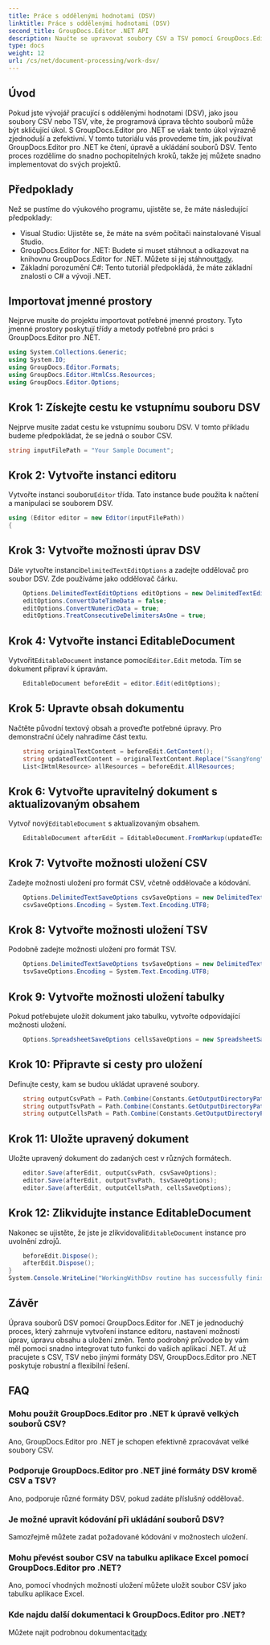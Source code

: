 ```yaml
---
title: Práce s oddělenými hodnotami (DSV)
linktitle: Práce s oddělenými hodnotami (DSV)
second_title: GroupDocs.Editor .NET API
description: Naučte se upravovat soubory CSV a TSV pomocí GroupDocs.Editor pro .NET pomocí tohoto podrobného průvodce. Vylepšete své .NET projekty bez námahy.
type: docs
weight: 12
url: /cs/net/document-processing/work-dsv/
---
```

## Úvod
Pokud jste vývojář pracující s oddělenými hodnotami (DSV), jako jsou soubory CSV nebo TSV, víte, že programová úprava těchto souborů může být skličující úkol. S GroupDocs.Editor pro .NET se však tento úkol výrazně zjednoduší a zefektivní. V tomto tutoriálu vás provedeme tím, jak používat GroupDocs.Editor pro .NET ke čtení, úpravě a ukládání souborů DSV. Tento proces rozdělíme do snadno pochopitelných kroků, takže jej můžete snadno implementovat do svých projektů.
## Předpoklady
Než se pustíme do výukového programu, ujistěte se, že máte následující předpoklady:
- Visual Studio: Ujistěte se, že máte na svém počítači nainstalované Visual Studio.
-  GroupDocs.Editor for .NET: Budete si muset stáhnout a odkazovat na knihovnu GroupDocs.Editor for .NET. Můžete si jej stáhnout[tady](https://releases.groupdocs.com/editor/net/).
- Základní porozumění C#: Tento tutoriál předpokládá, že máte základní znalosti o C# a vývoji .NET.
## Importovat jmenné prostory
Nejprve musíte do projektu importovat potřebné jmenné prostory. Tyto jmenné prostory poskytují třídy a metody potřebné pro práci s GroupDocs.Editor pro .NET.
```csharp
using System.Collections.Generic;
using System.IO;
using GroupDocs.Editor.Formats;
using GroupDocs.Editor.HtmlCss.Resources;
using GroupDocs.Editor.Options;
```

## Krok 1: Získejte cestu ke vstupnímu souboru DSV
Nejprve musíte zadat cestu ke vstupnímu souboru DSV. V tomto příkladu budeme předpokládat, že se jedná o soubor CSV.
```csharp
string inputFilePath = "Your Sample Document";
```
## Krok 2: Vytvořte instanci editoru
 Vytvořte instanci souboru`Editor` třída. Tato instance bude použita k načtení a manipulaci se souborem DSV.
```csharp
using (Editor editor = new Editor(inputFilePath))
{
```
## Krok 3: Vytvořte možnosti úprav DSV
 Dále vytvořte instanci`DelimitedTextEditOptions` a zadejte oddělovač pro soubor DSV. Zde používáme jako oddělovač čárku.
```csharp
    Options.DelimitedTextEditOptions editOptions = new DelimitedTextEditOptions(",");
    editOptions.ConvertDateTimeData = false;
    editOptions.ConvertNumericData = true;
    editOptions.TreatConsecutiveDelimitersAsOne = true;
```
## Krok 4: Vytvořte instanci EditableDocument
 Vytvořit`EditableDocument` instance pomocí`Editor.Edit` metoda. Tím se dokument připraví k úpravám.
```csharp
    EditableDocument beforeEdit = editor.Edit(editOptions);
```
## Krok 5: Upravte obsah dokumentu
Načtěte původní textový obsah a proveďte potřebné úpravy. Pro demonstrační účely nahradíme část textu.
```csharp
    string originalTextContent = beforeEdit.GetContent();
    string updatedTextContent = originalTextContent.Replace("SsangYong", "Chevrolet").Replace("Kyron", "Camaro");
    List<IHtmlResource> allResources = beforeEdit.AllResources;
```
## Krok 6: Vytvořte upravitelný dokument s aktualizovaným obsahem
 Vytvoř nový`EditableDocument` s aktualizovaným obsahem.
```csharp
    EditableDocument afterEdit = EditableDocument.FromMarkup(updatedTextContent, allResources);
```
## Krok 7: Vytvořte možnosti uložení CSV
Zadejte možnosti uložení pro formát CSV, včetně oddělovače a kódování.
```csharp
    Options.DelimitedTextSaveOptions csvSaveOptions = new DelimitedTextSaveOptions(",");
    csvSaveOptions.Encoding = System.Text.Encoding.UTF8;
```
## Krok 8: Vytvořte možnosti uložení TSV
Podobně zadejte možnosti uložení pro formát TSV.
```csharp
    Options.DelimitedTextSaveOptions tsvSaveOptions = new DelimitedTextSaveOptions("\t");
    tsvSaveOptions.Encoding = System.Text.Encoding.UTF8;
```
## Krok 9: Vytvořte možnosti uložení tabulky
Pokud potřebujete uložit dokument jako tabulku, vytvořte odpovídající možnosti uložení.
```csharp
    Options.SpreadsheetSaveOptions cellsSaveOptions = new SpreadsheetSaveOptions(SpreadsheetFormats.Xlsm);
```
## Krok 10: Připravte si cesty pro uložení
Definujte cesty, kam se budou ukládat upravené soubory.
```csharp
    string outputCsvPath = Path.Combine(Constants.GetOutputDirectoryPath(inputFilePath), Path.GetFileNameWithoutExtension(inputFilePath) + ".csv");
    string outputTsvPath = Path.Combine(Constants.GetOutputDirectoryPath(inputFilePath), Path.GetFileNameWithoutExtension(inputFilePath) + ".tsv");
    string outputCellsPath = Path.Combine(Constants.GetOutputDirectoryPath(inputFilePath), Path.GetFileNameWithoutExtension(inputFilePath) + ".xlsm");
```
## Krok 11: Uložte upravený dokument
Uložte upravený dokument do zadaných cest v různých formátech.
```csharp
    editor.Save(afterEdit, outputCsvPath, csvSaveOptions);
    editor.Save(afterEdit, outputTsvPath, tsvSaveOptions);
    editor.Save(afterEdit, outputCellsPath, cellsSaveOptions);
```
## Krok 12: Zlikvidujte instance EditableDocument
 Nakonec se ujistěte, že jste je zlikvidovali`EditableDocument` instance pro uvolnění zdrojů.
```csharp
    beforeEdit.Dispose();
    afterEdit.Dispose();
}
System.Console.WriteLine("WorkingWithDsv routine has successfully finished");
```
## Závěr
Úprava souborů DSV pomocí GroupDocs.Editor for .NET je jednoduchý proces, který zahrnuje vytvoření instance editoru, nastavení možností úprav, úpravu obsahu a uložení změn. Tento podrobný průvodce by vám měl pomoci snadno integrovat tuto funkci do vašich aplikací .NET. Ať už pracujete s CSV, TSV nebo jinými formáty DSV, GroupDocs.Editor pro .NET poskytuje robustní a flexibilní řešení.
## FAQ
### Mohu použít GroupDocs.Editor pro .NET k úpravě velkých souborů CSV?
Ano, GroupDocs.Editor pro .NET je schopen efektivně zpracovávat velké soubory CSV.
### Podporuje GroupDocs.Editor pro .NET jiné formáty DSV kromě CSV a TSV?
Ano, podporuje různé formáty DSV, pokud zadáte příslušný oddělovač.
### Je možné upravit kódování při ukládání souborů DSV?
Samozřejmě můžete zadat požadované kódování v možnostech uložení.
### Mohu převést soubor CSV na tabulku aplikace Excel pomocí GroupDocs.Editor pro .NET?
Ano, pomocí vhodných možností uložení můžete uložit soubor CSV jako tabulku aplikace Excel.
### Kde najdu další dokumentaci k GroupDocs.Editor pro .NET?
 Můžete najít podrobnou dokumentaci[tady](https://reference.groupdocs.com/editor/net/)
